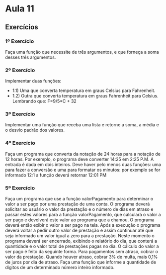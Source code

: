 # Aula 11

## Exercícios

### 1º Exercício
Faça uma função que necessite de três argumentos, e que forneça a soma desses três argumentos.

### 2º Exercício
Implementar duas funções:
- 1.1) Uma que converta temperatura em graus Celsius para Fahrenheit.
- 1.2) Outra que converta temperatura em graus Fahrenheit para Celsius.
Lembrando que:
F=9/5*C + 32

### 3º Exercício
Implementar uma função que receba uma lista e retorne a soma, a média e o desvio padrão dos valores.

### 4º Exercício
Faça um programa que converta da notação de 24 horas para a notação de 12 horas. Por exemplo, o programa deve converter 14:25 em 2:25 P.M. A entrada é dada em dois inteiros. Deve haver pelo menos duas funções: uma para fazer a conversão e uma para formatar os minutos: por exemplo se for informado 12:1 a função deverá retornar 12:01 PM 


### 5º Exercício
Faça um programa que use a função valorPagamento para determinar o valor a ser pago por uma prestação de uma conta. O programa deverá solicitar ao usuário o valor da prestação e o número de dias em atraso e passar estes valores para a função valorPagamento, que calculará o valor a ser pago e devolverá este valor ao programa que a chamou. O programa deverá então exibir o valor a ser pago na tela. Após a execução o programa deverá voltar a pedir outro valor de prestação e assim continuar até que seja informado um valor igual a zero para a prestação. Neste momento o programa deverá ser encerrado, exibindo o relatório do dia, que conterá a quantidade e o valor total de prestações pagas no dia. O cálculo do valor a ser pago é feito da seguinte forma. Para pagamentos sem atraso, cobrar o valor da prestação. Quando houver atraso, cobrar 3% de multa, mais 0,1% de juros por dia de atraso.
Faça uma função que informe a quantidade de dígitos de um determinado número inteiro informado.



